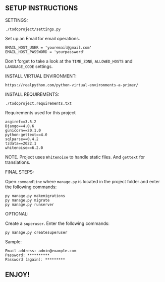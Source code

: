 ## SETUP INSTRUCTIONS

SETTINGS:

`./todoproject/settings.py`

Set up an Email for email operations.

    EMAIL_HOST_USER = 'youremail@gmail.com'
    EMAIL_HOST_PASSWORD = 'yourpassword'

Don't forget to take a look at the `TIME_ZONE`, `ALLOWED_HOSTS` and `LANGUAGE_CODE` settings.

INSTALL VIRTUAL ENVIRONMENT:

`https://realpython.com/python-virtual-environments-a-primer/`

INSTALL REQUIREMENTS:

`./todoproject.requirements.txt`

Requirements used for this project


    asgiref==3.5.2
    Django==4.0.6
    gunicorn==20.1.0
    python-gettext==4.0
    sqlparse==0.4.2
    tzdata==2022.1
    whitenoise==6.2.0

NOTE. Project uses `Whitenoise` to handle static files. And `gettext` for translations.

FINAL STEPS:

Open `commandline` where `manage.py` is located in the project folder and enter the following commands:

    py manage.py makemigrations
    py manage.py migrate
    py manage.py runserver

OPTIONAL:

Create a `superuser`. Enter the following commands:

    py manage.py createsuperuser

Sample:

    Email address: admin@example.com
    Password: **********
    Password (again): *********

## ENJOY!